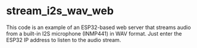 # stream_i2s_wav_web
This code is an example of an ESP32-based web server that streams audio from a built-in I2S microphone (INMP441) in WAV format. 
Just enter the ESP32 IP address to listen to the audio stream.
